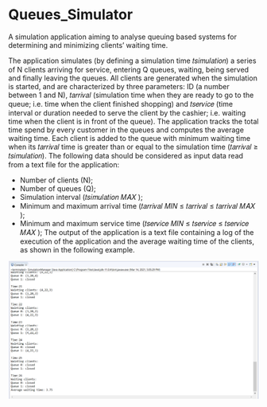 # Queues_Simulator
A simulation application aiming to analyse queuing based systems for
determining and minimizing clients’ waiting time. 

The application simulates (by defining a simulation time 𝑡𝑠𝑖𝑚𝑢𝑙𝑎𝑡𝑖𝑜𝑛) a series of N clients
arriving for service, entering Q queues, waiting, being served and finally leaving the queues. All
clients are generated when the simulation is started, and are characterized by three parameters: ID
(a number between 1 and N), 𝑡𝑎𝑟𝑟𝑖𝑣𝑎𝑙 (simulation time when they are ready to go to the queue; i.e.
time when the client finished shopping) and 𝑡𝑠𝑒𝑟𝑣𝑖𝑐𝑒 (time interval or duration needed to serve the
client by the cashier; i.e. waiting time when the client is in front of the queue). The application
tracks the total time spend by every customer in the queues and computes the average waiting
time. Each client is added to the queue with minimum waiting time when its 𝑡𝑎𝑟𝑟𝑖𝑣𝑎𝑙 time is greater
than or equal to the simulation time (𝑡𝑎𝑟𝑟𝑖𝑣𝑎𝑙 ≥ 𝑡𝑠𝑖𝑚𝑢𝑙𝑎𝑡𝑖𝑜𝑛).
The following data should be considered as input data read from a text file for the application:
- Number of clients (N);
- Number of queues (Q);
- Simulation interval (𝑡𝑠𝑖𝑚𝑢𝑙𝑎𝑡𝑖𝑜𝑛
𝑀𝐴𝑋 );
- Minimum and maximum arrival time (𝑡𝑎𝑟𝑟𝑖𝑣𝑎𝑙
𝑀𝐼𝑁 ≤ 𝑡𝑎𝑟𝑟𝑖𝑣𝑎𝑙 ≤ 𝑡𝑎𝑟𝑟𝑖𝑣𝑎𝑙
𝑀𝐴𝑋 );
- Minimum and maximum service time (𝑡𝑠𝑒𝑟𝑣𝑖𝑐𝑒
𝑀𝐼𝑁 ≤ 𝑡𝑠𝑒𝑟𝑣𝑖𝑐𝑒 ≤ 𝑡𝑠𝑒𝑟𝑣𝑖𝑐𝑒
𝑀𝐴𝑋 );
The output of the application is a text file containing a log of the execution of the application and
the average waiting time of the clients, as shown in the following example.

![](queue.png)
